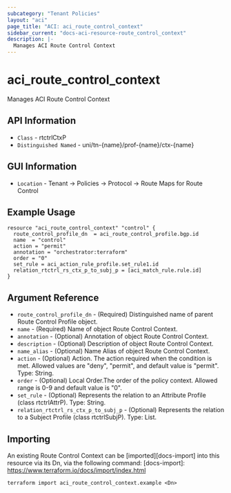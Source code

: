 ```yaml
---
subcategory: "Tenant Policies"
layout: "aci"
page_title: "ACI: aci_route_control_context"
sidebar_current: "docs-aci-resource-route_control_context"
description: |-
  Manages ACI Route Control Context
---
```


# aci_route_control_context #

Manages ACI Route Control Context

## API Information ##

* `Class` - rtctrlCtxP
* `Distinguished Named` - uni/tn-{name}/prof-{name}/ctx-{name}

## GUI Information ##

* `Location` - Tenant -> Policies -> Protocol -> Route Maps for Route Control

## Example Usage ##

```hcl
resource "aci_route_control_context" "control" {
  route_control_profile_dn  = aci_route_control_profile.bgp.id
  name  = "control"
  action = "permit"
  annotation = "orchestrator:terraform"
  order = "0"
  set_rule = aci_action_rule_profile.set_rule1.id
  relation_rtctrl_rs_ctx_p_to_subj_p = [aci_match_rule.rule.id]
}
```

## Argument Reference ##

* `route_control_profile_dn` - (Required) Distinguished name of parent Route Control Profile object.
* `name` - (Required) Name of object Route Control Context.
* `annotation` - (Optional) Annotation of object Route Control Context.
* `description` - (Optional) Description of object Route Control Context.
* `name_alias` - (Optional) Name Alias of object Route Control Context.
* `action` - (Optional) Action. The action required when the condition is met. Allowed values are "deny", "permit", and default value is "permit". Type: String.
* `order` - (Optional) Local Order.The order of the policy context. Allowed range is 0-9 and default value is "0".
* `set_rule` - (Optional) Represents the relation to an Attribute Profile (class rtctrlAttrP). Type: String.
* `relation_rtctrl_rs_ctx_p_to_subj_p` - (Optional) Represents the relation to a Subject Profile (class rtctrlSubjP). Type: List.


## Importing ##

An existing Route Control Context can be [imported][docs-import] into this resource via its Dn, via the following command:
[docs-import]: https://www.terraform.io/docs/import/index.html


```
terraform import aci_route_control_context.example <Dn>
```